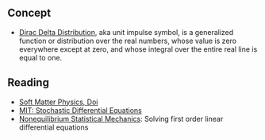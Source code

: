 
## Concept
- [Dirac Delta Distribution](https://en.wikipedia.org/wiki/Dirac_delta_function), aka unit impulse symbol, is a generalized function or distribution over the real numbers, whose value is zero everywhere except at zero, and whose integral over the entire real line is equal to one.
## Reading
- [Soft Matter Physics, Doi](https://kupdf.net/download/cgxnqsoftmatterphysics_59b0bb83dc0d609e1e568edb_pdf)
- [MIT: Stochastic Differential Equations](https://ocw.mit.edu/courses/mathematics/18-s096-topics-in-mathematics-with-applications-in-finance-fall-2013/lecture-notes/MIT18_S096F13_lecnote21.pdf)
- [Nonequilibrium Statistical Mechanics](https://chz276.ust.hk/public/Cloud::siqin/References/Robert%20Zwanzig%20Nonequilibrium%20Statistical%20Mechanics.pdf): Solving first order linear differential equations